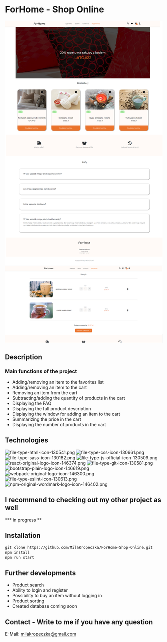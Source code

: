 # ForHome - Shop Online
![ a main page screenshot](./src/assets/ForHome.png)
![ a cart page screenshot](./src/assets/cart.png)
## Description
### Main functions of the project
- Adding/removing an item to the favorites list
- Adding/removing an item to the cart
- Removing an item from the cart
- Subtracting/adding the quantity of products in the cart
- Displaying the FAQ
- Displaying the full product description
- Displaying the window for adding an item to the cart
- Summarizing the price in the cart
- Displaying the number of products in the cart

## Technologies
![file-type-html-icon-130541.png](https://i.postimg.cc/9fnD1Qx3/file-type-html-icon-130541.png) ![file-type-css-icon-130661.png](https://i.postimg.cc/G2CZWkgv/file-type-css-icon-130661.png) ![file-type-sass-icon-130182.png](https://i.postimg.cc/449mXZ3P/file-type-sass-icon-130182.png) ![file-type-js-official-icon-130509.png](https://i.postimg.cc/8cQk7JCH/file-type-js-official-icon-130509.png) ![react-original-logo-icon-146374.png](https://i.postimg.cc/pdcpLL8G/react-original-logo-icon-146374.png) ![file-type-git-icon-130581.png](https://i.postimg.cc/W1X4519N/file-type-git-icon-130581.png) ![bootstrap-plain-logo-icon-146619.png](https://i.postimg.cc/90KMt81G/bootstrap-plain-logo-icon-146619.png) ![webpack-original-logo-icon-146300.png](https://i.postimg.cc/GpLcYnrW/webpack-original-logo-icon-146300.png) ![file-type-eslint-icon-130613.png](https://i.postimg.cc/rmpw6XP1/file-type-eslint-icon-130613.png) ![npm-original-wordmark-logo-icon-146402.png](https://i.postimg.cc/hPQhPnPM/npm-original-wordmark-logo-icon-146402.png)
## I recommend to checking out my other project as well
*** in progress **
## Installation
    git clone https://github.com/MilaKropeczka/ForHome-Shop-Online.git
    npm install
    npm run start
## Further developments
- Product search
- Ability to login and register
- Possibility to buy an item without logging in
- Product sorting
- Created database coming soon
## Contact - Write to me if you have any question
E-Mail: milakropeczka@gmail.com
